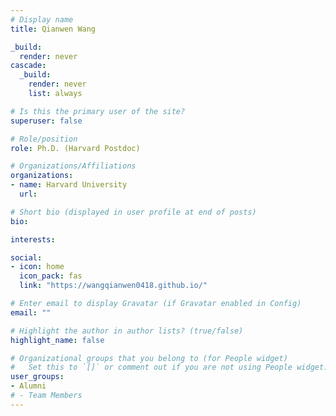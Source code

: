 ```yaml
---
# Display name
title: Qianwen Wang

_build:
  render: never
cascade:
  _build:
    render: never
    list: always

# Is this the primary user of the site?
superuser: false

# Role/position
role: Ph.D. (Harvard Postdoc)

# Organizations/Affiliations
organizations:
- name: Harvard University
  url:

# Short bio (displayed in user profile at end of posts)
bio: 

interests:

social:
- icon: home
  icon_pack: fas
  link: "https://wangqianwen0418.github.io/"

# Enter email to display Gravatar (if Gravatar enabled in Config)
email: ""

# Highlight the author in author lists? (true/false)
highlight_name: false

# Organizational groups that you belong to (for People widget)
#   Set this to `[]` or comment out if you are not using People widget.
user_groups:
- Alumni
# - Team Members
---
```

